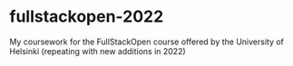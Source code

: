 # fullstackopen-2022
My coursework for the FullStackOpen course offered by the University of Helsinki (repeating with new additions in 2022)
